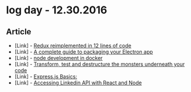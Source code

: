 # log day - 12.30.2016

## Article

- \[Link\] - [Redux reimplemented in 12 lines of code](https://medium.com/front-end-hacking/redux-reimplemented-in-12-lines-of-code-2c20fd7b151c#.lzvaq9is8)
- \[Link\] - [A complete guide to packaging your Electron app](https://medium.com/@meakaakka/a-complete-guide-to-packaging-your-electron-app-1bdc717d739f#.e4kcy2cdn)
- \[Link\] - [node development in docker](https://medium.com/@dandisagrees/node-development-in-docker-7939d3bc2db7#.vq7hweqgd)
- \[Link\] - [Transform, test and destructure the monsters underneath your code](https://medium.com/@jsdotcr/node-stream-transform-unit-test-destructing-es2016-monsters-underneath-your-code-a794017d0e2b#.mq76oyxps)
- \[Link\] - [Express.js Basics:](https://medium.com/@kbrook10/express-js-basics-c22e4041ffda#.uo4iwc8td)
- \[Link\] - [Accessing Linkedin API with React and Node](https://codedialogue.com/accessing-linkedin-api-with-react-and-node-98932f5c58a2#.gf0chhrgn)
